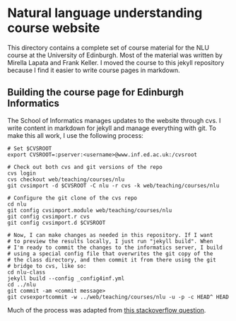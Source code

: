 Natural language understanding course website
=============================================

This directory contains a complete set of course material for the NLU course
at the University of Edinburgh. Most of the material was written by Mirella
Lapata and Frank Keller. I moved the course to this jekyll repository 
because I find it easier to write course pages in markdown.

Building the course page for Edinburgh Informatics
--------------------------------------------------

The School of Informatics manages updates to the website through cvs. I write
content in markdown for jekyll and manage everything with git. To make this
all work, I use the following process:

    # Set $CVSROOT
    export CVSROOT=:pserver:<username>@www.inf.ed.ac.uk:/cvsroot

    # Check out both cvs and git versions of the repo
    cvs login
    cvs checkout web/teaching/courses/nlu
    git cvsimport -d $CVSROOT -C nlu -r cvs -k web/teaching/courses/nlu

    # Configure the git clone of the cvs repo
    cd nlu
    git config cvsimport.module web/teaching/courses/nlu
    git config cvsimport.r cvs
    git config cvsimport.d $CVSROOT
    
    # Now, I can make changes as needed in this repository. If I want
    # to preview the results locally, I just run "jekyll build". When
    # I'm ready to commit the changes to the informatics server, I build
    # using a special config file that overwrites the git copy of the
    # the class directory, and then commit it from there using the git
    # bridge to cvs, like so:
    cd nlu-class
    jekyll build --config _config4inf.yml
    cd ../nlu
    git commit -am <commit message>
    git cvsexportcommit -w ../web/teaching/courses/nlu -u -p -c HEAD^ HEAD

Much of the process was adapted from [this stackoverflow question](http://stackoverflow.com/questions/584522/how-to-export-revision-history-from-mercurial-or-git-to-cvs/#586225).

